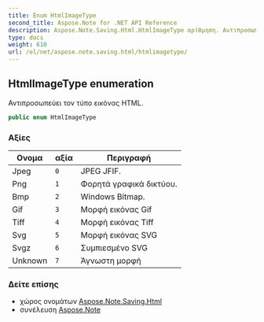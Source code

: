 ```yaml
---
title: Enum HtmlImageType
second_title: Aspose.Note for .NET API Reference
description: Aspose.Note.Saving.Html.HtmlImageType αρίθμηση. Αντιπροσωπεύει τον τύπο εικόνας HTML.
type: docs
weight: 610
url: /el/net/aspose.note.saving.html/htmlimagetype/
---
```

## HtmlImageType enumeration

Αντιπροσωπεύει τον τύπο εικόνας HTML.

```csharp
public enum HtmlImageType
```

### Αξίες

| Ονομα | αξία | Περιγραφή |
| --- | --- | --- |
| Jpeg | `0` | JPEG JFIF. |
| Png | `1` | Φορητά γραφικά δικτύου. |
| Bmp | `2` | Windows Bitmap. |
| Gif | `3` | Μορφή εικόνας Gif |
| Tiff | `4` | Μορφή εικόνας Tiff |
| Svg | `5` | Μορφή εικόνας SVG |
| Svgz | `6` | Συμπιεσμένο SVG |
| Unknown | `7` | Άγνωστη μορφή |

### Δείτε επίσης

* χώρος ονομάτων [Aspose.Note.Saving.Html](../../aspose.note.saving.html/)
* συνέλευση [Aspose.Note](../../)


